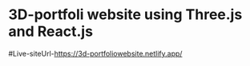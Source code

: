 # 3D-portfoli website using Three.js and React.js

#Live-siteUrl-https://3d-portfoliowebsite.netlify.app/
